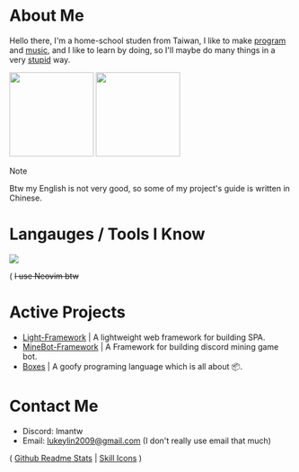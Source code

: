 # About Me

Hello there, I'm a home-school studen from Taiwan, I like to make [program](#active-projects) and [music](https://soundcloud.com/lmusic_tw), and I like to learn by doing, so I'll maybe do many things in a very [stupid](https://en.wikipedia.org/wiki/Stupidity) way.

<image src="https://github-readme-stats.vercel.app/api/top-langs/?username=lmantw&theme=dracula&layout=compact" height="150px"> <image src="https://github-readme-stats.vercel.app/api?username=lmantw&theme=dracula" height="150px">

> [!NOTE]
> Btw my English is not very good, so some of my project's guide is written in Chinese.

# Langauges / Tools I Know

<image src="https://skillicons.dev/icons?i=neovim,nodejs,js,html,css">

( ~~I use Neovim btw~~

# Active Projects

* [Light-Framework](https://github.com/LmanTW/Light-Framework) | A lightweight web framework for building SPA.
* [MineBot-Framework](https://github.com/Mine-Bot-Project/MineBot-Framework) | A Framework for building discord mining game bot.
* [Boxes](https://github.com/LmanTW/Boxes) | A goofy programing language which is all about 📦.

# Contact Me

* Discord: lmantw
* Email: lukeylin2009@gmail.com (I don't really use email that much)

( [Github Readme Stats](https://github.com/anuraghazra/github-readme-stats) | [Skill Icons](https://github.com/tandpfun/skill-icons) )
